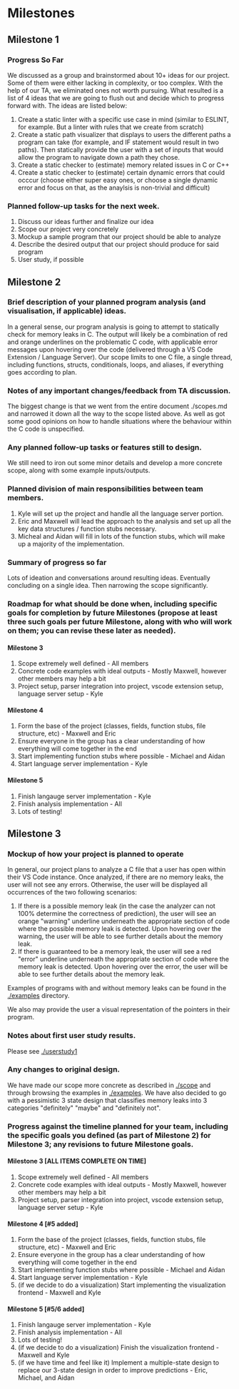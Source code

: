 # Milestones

## Milestone 1

### Progress So Far

We discussed as a group and brainstormed about 10+ ideas for our project. Some of them were either lacking in complexity, or too complex. With the help of our TA, we eliminated ones not worth pursuing. What resulted is a list of 4 ideas that we are going to flush out and decide which to progress forward with. The ideas are listed below:

1. Create a static linter with a specific use case in mind (similar to ESLINT, for example. But a linter with rules that we create from scratch)
2. Create a static path visualizer that displays to users the different paths a program can take (for example, and IF statement would result in two paths). Then statically provide the user with a set of inputs that would allow the program to navigate down a path they chose.
3. Create a static checker to (estimate) memory related issues in C or C++
4. Create a static checker to (estimate) certain dynamic errors that could occcur (choose either super easy ones, or choose a single dynamic error and focus on that, as the anaylsis is non-trivial and difficult)

### Planned follow-up tasks for the next week.

1. Discuss our ideas further and finalize our idea
2. Scope our project very concretely
3. Mockup a sample program that our project should be able to analyze
4. Describe the desired output that our project should produce for said program
5. User study, if possible

## Milestone 2

### Brief description of your planned program analysis (and visualisation, if applicable) ideas.

In a general sense, our program analysis is going to attempt to statically check for memory leaks in C. The output will likely be a combination of red and orange underlines on the problematic C code, with applicable error messages upon hovering over the code (delivered through a VS Code Extension / Language Server). Our scope limits to one C file, a single thread, including functions, structs, conditionals, loops, and aliases, if everything goes according to plan.

### Notes of any important changes/feedback from TA discussion.

The biggest change is that we went from the entire document ./scopes.md and narrowed it down all the way to the scope listed above. As well as got some good opinions on how to handle situations where the behaviour within the C code is unspecified.

### Any planned follow-up tasks or features still to design.

We still need to iron out some minor details and develop a more concrete scope, along with some example inputs/outputs.

### Planned division of main responsibilities between team members.

1. Kyle will set up the project and handle all the language server portion.
2. Eric and Maxwell will lead the approach to the analysis and set up all the key data structures / function stubs necessary.
3. Micheal and Aidan will fill in lots of the function stubs, which will make up a majority of the implementation.

### Summary of progress so far

Lots of ideation and conversations around resulting ideas. Eventually concluding on a single idea. Then narrowing the scope significantly.

### Roadmap for what should be done when, including specific goals for completion by future Milestones (propose at least three such goals per future Milestone, along with who will work on them; you can revise these later as needed).

#### Milestone 3

1. Scope extremely well defined - All members
2. Concrete code examples with ideal outputs - Mostly Maxwell, however other members may help a bit
3. Project setup, parser integration into project, vscode extension setup, language server setup - Kyle

#### Milestone 4

1. Form the base of the project (classes, fields, function stubs, file structure, etc) - Maxwell and Eric
2. Ensure everyone in the group has a clear understanding of how everything will come together in the end
3. Start implementing function stubs where possible - Michael and Aidan
4. Start language server implementation - Kyle

#### Milestone 5

1. Finish langauge server implementation - Kyle
2. Finish analysis implementation - All
3. Lots of testing!

## Milestone 3

### Mockup of how your project is planned to operate

In general, our project plans to analyze a C file that a user has open within their VS Code instance. Once analyzed, if there are no memory leaks, the user will not see any errors. Otherwise, the user will be displayed all occurrences of the two following scenarios:

1. If there is a possible memory leak (in the case the analyzer can not 100% determine the correctness of prediction), the user will see an orange "warning" underline underneath the appropriate section of code where the possible memory leak is detected. Upon hovering over the warning, the user will be able to see further details about the memory leak.
2. If there is guaranteed to be a memory leak, the user will see a red "error" underline underneath the appropriate section of code where the memory leak is detected. Upon hovering over the error, the user will be able to see further details about the memory leak.

Examples of programs with and without memory leaks can be found in the [./examples](../examples) directory.

We also may provide the user a visual representation of the pointers in their program.

### Notes about first user study results.

Please see [./userstudy1](./userstudy1.md)

### Any changes to original design.

We have made our scope more concrete as described in [./scope](./scope.md) and through browsing the examples in [./examples](../examples). We have also decided to go with a pessimistic 3 state design that classifies memory leaks into 3 categories "definitely" "maybe" and "definitely not".

### Progress against the timeline planned for your team, including the specific goals you defined (as part of Milestone 2) for Milestone 3; any revisions to future Milestone goals.

#### Milestone 3 [ALL ITEMS COMPLETE ON TIME]

1. Scope extremely well defined - All members
2. Concrete code examples with ideal outputs - Mostly Maxwell, however other members may help a bit
3. Project setup, parser integration into project, vscode extension setup, language server setup - Kyle

#### Milestone 4 [#5 added]

1. Form the base of the project (classes, fields, function stubs, file structure, etc) - Maxwell and Eric
2. Ensure everyone in the group has a clear understanding of how everything will come together in the end
3. Start implementing function stubs where possible - Michael and Aidan
4. Start language server implementation - Kyle
5. (if we decide to do a visualization) Start implementing the visualization frontend - Maxwell and Kyle

#### Milestone 5 [#5/6 added]

1. Finish langauge server implementation - Kyle
2. Finish analysis implementation - All
3. Lots of testing!
4. (if we decide to do a visualization) Finish the visualization frontend - Maxwell and Kyle
5. (if we have time and feel like it) Implement a multiple-state design to replace our 3-state design in order to improve predictions - Eric, Michael, and Aidan
